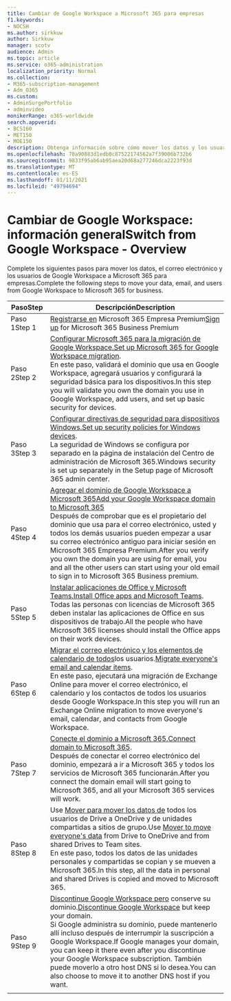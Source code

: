 ```yaml
---
title: Cambiar de Google Workspace a Microsoft 365 para empresas
f1.keywords:
- NOCSH
ms.author: sirkkuw
author: Sirkkuw
manager: scotv
audience: Admin
ms.topic: article
ms.service: o365-administration
localization_priority: Normal
ms.collection:
- M365-subscription-management
- Adm_O365
ms.custom:
- AdminSurgePortfolio
- adminvideo
monikerRange: o365-worldwide
search.appverid:
- BCS160
- MET150
- MOE150
description: Obtenga información sobre cómo mover los datos y los usuarios de Google Workspace a Microsoft 365 para empresas.
ms.openlocfilehash: 70a90883d1edb0c87522174562a7f39006b732b6
ms.sourcegitcommit: 9833f95ab6ab95aea20d68a277246dca2223f93d
ms.translationtype: MT
ms.contentlocale: es-ES
ms.lasthandoff: 01/11/2021
ms.locfileid: "49794694"
---
```

# <a name="switch-from-google-workspace---overview"></a><span data-ttu-id="4551d-103">Cambiar de Google Workspace: información general</span><span class="sxs-lookup"><span data-stu-id="4551d-103">Switch from Google Workspace - Overview</span></span>

<span data-ttu-id="4551d-104">Complete los siguientes pasos para mover los datos, el correo electrónico y los usuarios de Google Workspace a Microsoft 365 para empresas.</span><span class="sxs-lookup"><span data-stu-id="4551d-104">Complete the following steps to move your data, email, and users from Google Workspace to Microsoft 365 for business.</span></span>


| <span data-ttu-id="4551d-105">Paso</span><span class="sxs-lookup"><span data-stu-id="4551d-105">Step</span></span>  |<span data-ttu-id="4551d-106">Descripción</span><span class="sxs-lookup"><span data-stu-id="4551d-106">Description</span></span>  |
|---------|---------|
|<span data-ttu-id="4551d-107">Paso 1</span><span class="sxs-lookup"><span data-stu-id="4551d-107">Step 1</span></span> |  <span data-ttu-id="4551d-108">[Registrarse en](../sign-up.md) Microsoft 365 Empresa Premium</span><span class="sxs-lookup"><span data-stu-id="4551d-108">[Sign up](../sign-up.md) for Microsoft 365 Business Premium</span></span>       |
|<span data-ttu-id="4551d-109">Paso 2</span><span class="sxs-lookup"><span data-stu-id="4551d-109">Step 2</span></span> |   <span data-ttu-id="4551d-110">[Configurar Microsoft 365 para la migración de Google Workspace.](set-up-microsoft-365-forgoogle.md)</span><span class="sxs-lookup"><span data-stu-id="4551d-110">[Set up Microsoft 365 for Google Workspace migration](set-up-microsoft-365-forgoogle.md).</span></span> </br> <span data-ttu-id="4551d-111">En este paso, validará el dominio que usa en Google Workspace, agregará usuarios y configurará la seguridad básica para los dispositivos.</span><span class="sxs-lookup"><span data-stu-id="4551d-111">In this step you will validate you own the domain you use in Google Workspace, add users, and set up basic security for devices.</span></span> |
|<span data-ttu-id="4551d-112">Paso 3</span><span class="sxs-lookup"><span data-stu-id="4551d-112">Step 3</span></span> | <span data-ttu-id="4551d-113">[Configurar directivas de seguridad para dispositivos Windows.](../secure-win10-pcs.md)</span><span class="sxs-lookup"><span data-stu-id="4551d-113">[Set up security policies for Windows devices](../secure-win10-pcs.md).</span></span></br> <span data-ttu-id="4551d-114">La seguridad de Windows se configura por separado en la página de instalación del Centro de administración de Microsoft 365.</span><span class="sxs-lookup"><span data-stu-id="4551d-114">Windows security is set up separately in the Setup page of Microsoft 365 admin center.</span></span> |
|<span data-ttu-id="4551d-115">Paso 4</span><span class="sxs-lookup"><span data-stu-id="4551d-115">Step 4</span></span>|[<span data-ttu-id="4551d-116">Agregar el dominio de Google Workspace a Microsoft 365</span><span class="sxs-lookup"><span data-stu-id="4551d-116">Add your Google Workspace domain to Microsoft 365</span></span>](add-google-domain.md) </br> <span data-ttu-id="4551d-117">Después de comprobar que es el propietario del dominio que usa para el correo electrónico, usted y todos los demás usuarios pueden empezar a usar su correo electrónico antiguo para iniciar sesión en Microsoft 365 Empresa Premium.</span><span class="sxs-lookup"><span data-stu-id="4551d-117">After you verify you own the domain you are using for email, you and all the other users can start using your old email to sign in to Microsoft 365 Business premium.</span></span> |
|<span data-ttu-id="4551d-118">Paso 5</span><span class="sxs-lookup"><span data-stu-id="4551d-118">Step 5</span></span> | <span data-ttu-id="4551d-119">[Instalar aplicaciones de Office y Microsoft Teams.](../install-office.md)</span><span class="sxs-lookup"><span data-stu-id="4551d-119">[Install Office apps and Microsoft Teams](../install-office.md).</span></span></br> <span data-ttu-id="4551d-120">Todas las personas con licencias de Microsoft 365 deben instalar las aplicaciones de Office en sus dispositivos de trabajo.</span><span class="sxs-lookup"><span data-stu-id="4551d-120">All the people who have Microsoft 365 licenses should install the Office apps on their work devices.</span></span>|
|<span data-ttu-id="4551d-121">Paso 6</span><span class="sxs-lookup"><span data-stu-id="4551d-121">Step 6</span></span> | <span data-ttu-id="4551d-122">[Migrar el correo electrónico y los elementos de calendario de todos](migrate-email.md)los usuarios.</span><span class="sxs-lookup"><span data-stu-id="4551d-122">[Migrate everyone's email and calendar items](migrate-email.md).</span></span></br> <span data-ttu-id="4551d-123">En este paso, ejecutará una migración de Exchange Online para mover el correo electrónico, el calendario y los contactos de todos los usuarios desde Google Workspace.</span><span class="sxs-lookup"><span data-stu-id="4551d-123">In this step you will run an Exchange Online migration to move everyone's email, calendar, and contacts from Google Workspace.</span></span>  |
|<span data-ttu-id="4551d-124">Paso 7</span><span class="sxs-lookup"><span data-stu-id="4551d-124">Step 7</span></span> | <span data-ttu-id="4551d-125">[Conecte el dominio a Microsoft 365.](connect-domain-tom365.md)</span><span class="sxs-lookup"><span data-stu-id="4551d-125">[Connect domain to Microsoft 365](connect-domain-tom365.md).</span></span> </br> <span data-ttu-id="4551d-126">Después de conectar el correo electrónico del dominio, empezará a ir a Microsoft 365 y todos los servicios de Microsoft 365 funcionarán.</span><span class="sxs-lookup"><span data-stu-id="4551d-126">After you connect the domain email will start going to Microsoft 365, and all your Microsoft 365 services will work.</span></span>|
|<span data-ttu-id="4551d-127">Paso 8</span><span class="sxs-lookup"><span data-stu-id="4551d-127">Step 8</span></span>|<span data-ttu-id="4551d-128">Use [Mover para mover los datos de](mover-migrate-files.md) todos los usuarios de Drive a OneDrive y de unidades compartidas a sitios de grupo.</span><span class="sxs-lookup"><span data-stu-id="4551d-128">Use [Mover to move everyone's data](mover-migrate-files.md) from Drive to OneDrive and from shared Drives to Team sites.</span></span></br> <span data-ttu-id="4551d-129">En este paso, todos los datos de las unidades personales y compartidas se copian y se mueven a Microsoft 365.</span><span class="sxs-lookup"><span data-stu-id="4551d-129">In this step, all the data in personal and shared Drives is copied and moved to Microsoft 365.</span></span>|
|<span data-ttu-id="4551d-130">Paso 9</span><span class="sxs-lookup"><span data-stu-id="4551d-130">Step 9</span></span>| <span data-ttu-id="4551d-131">[Discontinue Google Workspace pero](cancel-google.md) conserve su dominio.</span><span class="sxs-lookup"><span data-stu-id="4551d-131">[Discontinue Google Workspace](cancel-google.md) but keep your domain.</span></span> </br> <span data-ttu-id="4551d-132">Si Google administra su dominio, puede mantenerlo allí incluso después de interrumpir la suscripción a Google Workspace.</span><span class="sxs-lookup"><span data-stu-id="4551d-132">If Google manages your domain, you can keep it there even after you discontinue your Google Workspace subscription.</span></span> <span data-ttu-id="4551d-133">También puede moverlo a otro host DNS si lo desea.</span><span class="sxs-lookup"><span data-stu-id="4551d-133">You can also choose to move it to another DNS host if you want.</span></span>|
|||
